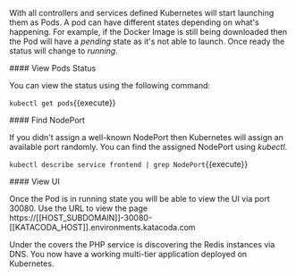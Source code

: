 With all controllers and services defined Kubernetes will start launching them as Pods. A pod can have different states depending on what's happening. For example, if the Docker Image is still being downloaded then the Pod will have a _pending_ state as it's not able to launch. Once ready the status will change to _running_.

#### View Pods Status

You can view the status using the following command:

`kubectl get pods`{{execute}}

#### Find NodePort

If you didn't assign a well-known NodePort then Kubernetes will assign an available port randomly. You can find the assigned NodePort using _kubectl_.

`kubectl describe service frontend | grep NodePort`{{execute}}

#### View UI

Once the Pod is in running state you will be able to view the UI via port 30080. Use the URL to view the page  https://[[HOST_SUBDOMAIN]]-30080-[[KATACODA_HOST]].environments.katacoda.com

Under the covers the PHP service is discovering the Redis instances via DNS. You now have a working multi-tier application deployed on Kubernetes.
